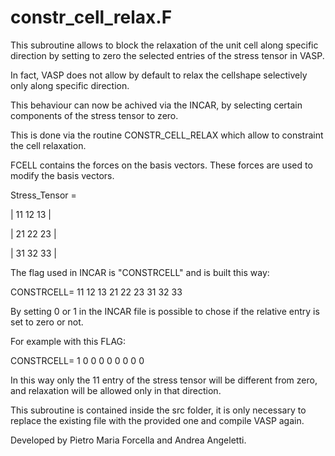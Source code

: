 # constr_cell_relax.F
This subroutine allows to block the relaxation of the unit cell along specific direction by setting to zero the selected entries of the stress tensor in VASP. 

In fact, VASP does not allow by default to relax the cellshape selectively only along specific direction.

This behaviour can now be achived via the INCAR, by selecting certain components of the stress tensor to zero.

This is done via the routine CONSTR_CELL_RELAX which allow to constraint the cell relaxation.

FCELL contains the forces on the basis vectors. These forces are used to modify the basis vectors.

Stress_Tensor = 

| 11	12	13 |

| 21	22	23 |

| 31	32	33 |

The flag used in INCAR is "CONSTRCELL" and is built this way:

CONSTRCELL= 11 12 13 21 22 23 31 32 33 

By setting 0 or 1 in the INCAR file is possible to chose if the relative entry is set to zero or not.

For example with this FLAG:

CONSTRCELL= 1 0 0 0 0 0 0 0 0

In this way only the 11 entry of the stress tensor will be different from zero, and relaxation will be allowed only in that direction.


This subroutine is contained inside the src folder, it is only necessary to replace the existing file with the provided one and compile VASP again.


Developed by Pietro Maria Forcella and Andrea Angeletti.
